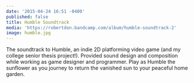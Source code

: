 ```yaml
---
date: '2015-04-24 16:51 -0400'
published: false
title: Humble Soundtrack
media: 'https://robertdon.bandcamp.com/album/humble-soundtrack-2'
image: humble.jpg
---
```

The soundtrack to Humble, an indie 2D platforming video game (and my college senior thesis project!). Provided sound design and composition while working as game designer and programmer. Play as Humble the sunflower as you journey to return the vanished sun to your peaceful home garden. 
